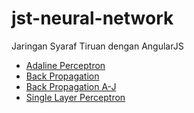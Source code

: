 # jst-neural-network
Jaringan Syaraf Tiruan dengan AngularJS

- [Adaline Perceptron](https://habibimustafa.github.io/jst-neural-network/AdalinePerceptron/)
- [Back Propagation](https://habibimustafa.github.io/jst-neural-network/BackPropagation/)
- [Back Propagation A-J](https://habibimustafa.github.io/jst-neural-network/BackPropagation_AJ/)
- [Single Layer Perceptron](https://habibimustafa.github.io/jst-neural-network/SingleLayerPerceptron/)
